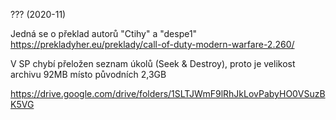 ??? (2020-11)

Jedná se o překlad autorů "Ctihy" a "despe1" https://prekladyher.eu/preklady/call-of-duty-modern-warfare-2.260/

V SP chybí přeložen seznam úkolů (Seek & Destroy), proto je velikost archivu 92MB místo původních 2,3GB

https://drive.google.com/drive/folders/1SLTJWmF9lRhJkLovPabyHO0VSuzBK5VG
